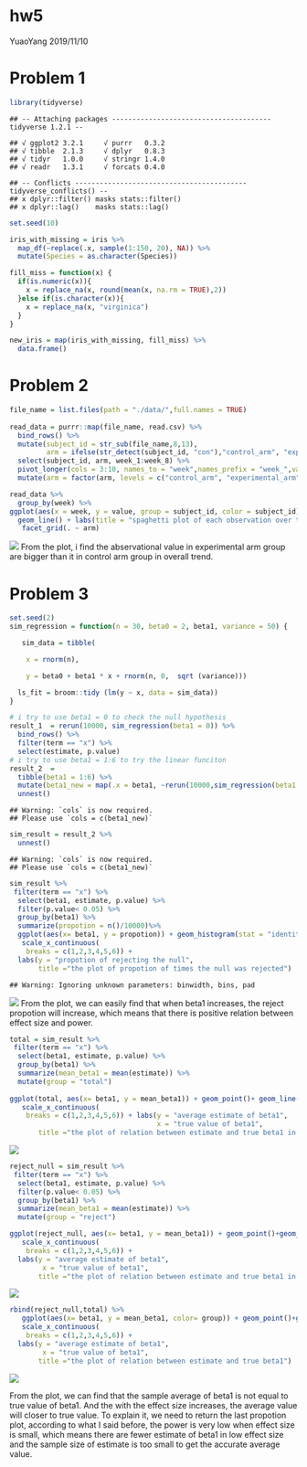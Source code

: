 hw5
================
YuaoYang
2019/11/10

# Problem 1

``` r
library(tidyverse)
```

    ## -- Attaching packages --------------------------------------- tidyverse 1.2.1 --

    ## √ ggplot2 3.2.1     √ purrr   0.3.2
    ## √ tibble  2.1.3     √ dplyr   0.8.3
    ## √ tidyr   1.0.0     √ stringr 1.4.0
    ## √ readr   1.3.1     √ forcats 0.4.0

    ## -- Conflicts ------------------------------------------ tidyverse_conflicts() --
    ## x dplyr::filter() masks stats::filter()
    ## x dplyr::lag()    masks stats::lag()

``` r
set.seed(10)

iris_with_missing = iris %>% 
  map_df(~replace(.x, sample(1:150, 20), NA)) %>%
  mutate(Species = as.character(Species))
```

``` r
fill_miss = function(x) {
  if(is.numeric(x)){
    x = replace_na(x, round(mean(x, na.rm = TRUE),2))
  }else if(is.character(x)){
    x = replace_na(x, "virginica")
  }
}

new_iris = map(iris_with_missing, fill_miss) %>%
  data.frame()
```

# Problem 2

``` r
file_name = list.files(path = "./data/",full.names = TRUE) 
 
read_data = purrr::map(file_name, read.csv) %>%
  bind_rows() %>%
  mutate(subject_id = str_sub(file_name,8,13),
         arm = ifelse(str_detect(subject_id, "con"),"control_arm", "experimental_arm")) %>%
  select(subject_id, arm, week_1:week_8) %>%
  pivot_longer(cols = 3:10, names_to = "week",names_prefix = "week_",values_to = "value") %>%
  mutate(arm = factor(arm, levels = c("control_arm", "experimental_arm")))
```

``` r
read_data %>%
  group_by(week) %>%
ggplot(aes(x = week, y = value, group = subject_id, color = subject_id))+
  geom_line() + labs(title = "spaghetti plot of each observation over time") +
   facet_grid(. ~ arm)
```

![](hw5_files/figure-gfm/unnamed-chunk-4-1.png)<!-- --> From the plot, i
find the abservational value in experimental arm group are bigger than
it in control arm group in overall trend.

# Problem 3

``` r
set.seed(2)
sim_regression = function(n = 30, beta0 = 2, beta1, variance = 50) {

   sim_data = tibble(

    x = rnorm(n),

    y = beta0 + beta1 * x + rnorm(n, 0,  sqrt (variance)))

  ls_fit = broom::tidy (lm(y ~ x, data = sim_data))
}

# i try to use beta1 = 0 to check the null hypothesis
result_1  = rerun(10000, sim_regression(beta1 = 0)) %>% 
  bind_rows() %>% 
  filter(term == "x") %>%
  select(estimate, p.value)
# i try to use beta1 = 1:6 to try the linear funciton
result_2  = 
  tibble(beta1 = 1:6) %>% 
  mutate(beta1_new = map(.x = beta1, ~rerun(10000,sim_regression(beta1 =.x)))) %>% 
  unnest()
```

    ## Warning: `cols` is now required.
    ## Please use `cols = c(beta1_new)`

``` r
sim_result = result_2 %>%
  unnest()
```

    ## Warning: `cols` is now required.
    ## Please use `cols = c(beta1_new)`

``` r
sim_result %>%
 filter(term == "x") %>%
  select(beta1, estimate, p.value) %>%
  filter(p.value< 0.05) %>%
  group_by(beta1) %>%
  summarize(propotion = n()/10000)%>%
  ggplot(aes(x= beta1, y = propotion)) + geom_histogram(stat = "identity")+
   scale_x_continuous(
    breaks = c(1,2,3,4,5,6)) +
  labs(y = "propotion of rejecting the null",
       title ="the plot of propotion of times the null was rejected")
```

    ## Warning: Ignoring unknown parameters: binwidth, bins, pad

![](hw5_files/figure-gfm/unnamed-chunk-6-1.png)<!-- --> From the plot,
we can easily find that when beta1 increases, the reject propotion will
increase, which means that there is positive relation between effect
size and power.

``` r
total = sim_result %>%
 filter(term == "x") %>%
  select(beta1, estimate, p.value) %>%
  group_by(beta1) %>%
  summarize(mean_beta1 = mean(estimate)) %>%
  mutate(group = "total")
  
ggplot(total, aes(x= beta1, y = mean_beta1)) + geom_point()+ geom_line()+
   scale_x_continuous(
    breaks = c(1,2,3,4,5,6)) + labs(y = "average estimate of beta1",
                                    x = "true value of beta1",
       title ="the plot of relation between estimate and true beta1 in total")
```

![](hw5_files/figure-gfm/unnamed-chunk-7-1.png)<!-- -->

``` r
reject_null = sim_result %>%
 filter(term == "x") %>%
  select(beta1, estimate, p.value) %>%
  filter(p.value< 0.05) %>%
  group_by(beta1) %>%
  summarize(mean_beta1 = mean(estimate)) %>%
  mutate(group = "reject")

ggplot(reject_null, aes(x= beta1, y = mean_beta1)) + geom_point()+geom_line() +
   scale_x_continuous(
    breaks = c(1,2,3,4,5,6)) +
  labs(y = "average estimate of beta1",
        x = "true value of beta1",
       title ="the plot of relation between estimate and true beta1 in rejeted null")
```

![](hw5_files/figure-gfm/unnamed-chunk-7-2.png)<!-- -->

``` r
rbind(reject_null,total) %>%
   ggplot(aes(x= beta1, y = mean_beta1, color= group)) + geom_point()+geom_line() +
   scale_x_continuous(
    breaks = c(1,2,3,4,5,6)) +
  labs(y = "average estimate of beta1",
        x = "true value of beta1",
       title ="the plot of relation between estimate and true beta1")
```

![](hw5_files/figure-gfm/unnamed-chunk-7-3.png)<!-- -->

From the plot, we can find that the sample average of beta1 is not equal
to true value of beta1. And the with the effect size increases, the
average value will closer to true value. To explain it, we need to
return the last propotion plot, according to what I said before, the
power is very low when effect size is small, which means there are fewer
estimate of beta1 in low effect size and the sample size of estimate is
too small to get the accurate average value.
